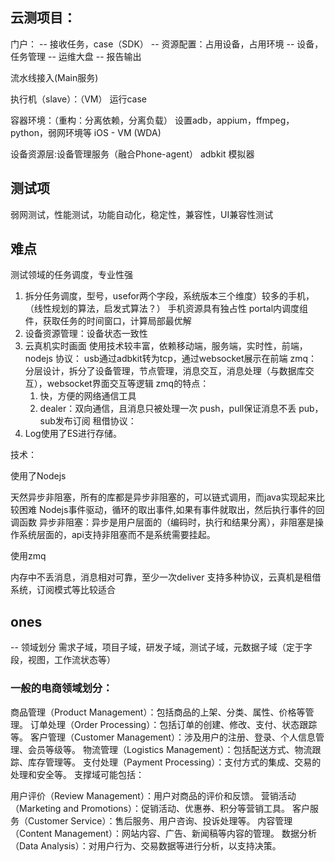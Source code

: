 
## 云测项目：
门户：
   -- 接收任务，case（SDK）
   -- 资源配置：占用设备，占用环境
   -- 设备，任务管理
   -- 运维大盘
   -- 报告输出

流水线接入(Main服务)
   
执行机（slave）：（VM）
   运行case

容器环境：（重构：分离依赖，分离负载）
   设置adb，appium，ffmpeg，python，弱网环境等
   iOS -  VM  (WDA)
   
设备资源层:设备管理服务（融合Phone-agent）
   adbkit
   模拟器

## 测试项
   弱网测试，性能测试，功能自动化，稳定性，兼容性，UI兼容性测试

## 难点
测试领域的任务调度，专业性强
1. 拆分任务调度，型号，usefor两个字段，系统版本三个维度）较多的手机，（线性规划的算法，启发式算法？）  手机资源具有独占性
   portal内调度组件，获取任务的时间窗口，计算局部最优解  
3. 设备资源管理：设备状态一致性
3. 云真机实时画面
   使用技术较丰富，依赖移动端，服务端，实时性，前端，nodejs
   协议： usb通过adbkit转为tcp，通过websocket展示在前端
   zmq：分层设计，拆分了设备管理，节点管理，消息交互，消息处理（与数据库交互），websocket界面交互等逻辑
   zmq的特点：
      1. 快，方便的网络通信工具
      2. dealer：双向通信，且消息只被处理一次
         push，pull保证消息不丢
         pub，sub发布订阅
   租借协议：
5. Log使用了ES进行存储。

技术：

使用了Nodejs 

天然异步非阻塞，所有的库都是异步非阻塞的，可以链式调用，而java实现起来比较困难
Nodejs事件驱动，循环的取出事件,如果有事件就取出，然后执行事件的回调函数
异步非阻塞：异步是用户层面的（编码时，执行和结果分离），非阻塞是操作系统层面的，api支持非阻塞而不是系统需要挂起。

使用zmq

内存中不丢消息，消息相对可靠，至少一次deliver
支持多种协议，云真机是租借系统，订阅模式等比较适合


## ones
-- 领域划分
需求子域，项目子域，研发子域，测试子域，元数据子域（定于字段，视图，工作流状态等）



### 一般的电商领域划分：
商品管理（Product Management）：包括商品的上架、分类、属性、价格等管理。
订单处理（Order Processing）：包括订单的创建、修改、支付、状态跟踪等。
客户管理（Customer Management）：涉及用户的注册、登录、个人信息管理、会员等级等。
物流管理（Logistics Management）：包括配送方式、物流跟踪、库存管理等。
支付处理（Payment Processing）：支付方式的集成、交易的处理和安全等。
支撑域可能包括：

用户评价（Review Management）：用户对商品的评价和反馈。
营销活动（Marketing and Promotions）：促销活动、优惠券、积分等营销工具。
客户服务（Customer Service）：售后服务、用户咨询、投诉处理等。
内容管理（Content Management）：网站内容、广告、新闻稿等内容的管理。
数据分析（Data Analysis）：对用户行为、交易数据等进行分析，以支持决策。


